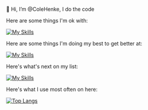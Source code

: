 👋 Hi, I’m @ColeHenke, I do the code

Here are some things I'm ok with:
  
[![My Skills](https://skillicons.dev/icons?i=java,spring,html,css,ts,angular,postman,postgres,py&theme=dark)](https://skillicons.dev)

Here are some things I'm doing my best to get better at:

[![My Skills](https://skillicons.dev/icons?i=pytorch,mongodb,aws)](https://skillicons.dev)

Here's what's next on my list:

[![My Skills](https://skillicons.dev/icons?i=cpp,zig)](https://skillicons.dev)

Here's what I use most often on here:

[![Top Langs](https://github-readme-stats.vercel.app/api/top-langs/?username=colehenke&layout=donut-vertical)](https://github.com/anuraghazra/github-readme-stats)
